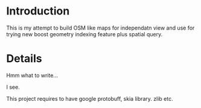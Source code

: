 # Introduction #

This is my attempt to build OSM like maps for independatn view and use for trying new boost geometry indexing feature plus spatial query.


# Details #

Hmm what to write...

I see.

This project requires to have google protobuff, skia library. zlib etc.